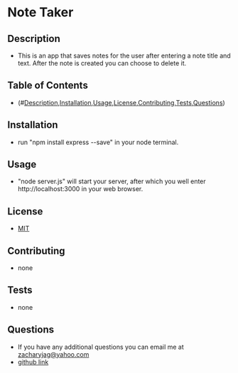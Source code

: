 # Note Taker

## Description
* This is an app that saves notes for the user after entering a note title and text. After the note is created you can choose to delete it. 

## Table of Contents
* (#[Description](#description),[Installation](#installation),[Usage](#usage),[License](#license),[Contributing](#contributing),[Tests](#tests),[Questions](#questions))

## Installation
* run "npm install express --save" in your node terminal.
 
## Usage
* "node server.js"  will start your server, after which you well enter http://localhost:3000 in your web browser. 

## License
* [MIT](https://choosealicense.com/licenses/mit/)

## Contributing
* none

## Tests
* none

## Questions
* If you have any additional questions you can email me at zacharyjag@yahoo.com
* [github link](https://github.com/Zaguilar)

   